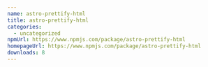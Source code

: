 ```yaml
---
name: astro-prettify-html
title: astro-prettify-html
categories:
  - uncategorized
npmUrl: https://www.npmjs.com/package/astro-prettify-html
homepageUrl: https://www.npmjs.com/package/astro-prettify-html
downloads: 8
---
```

